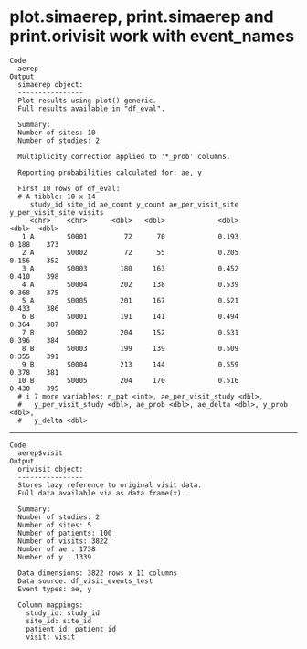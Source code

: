 # plot.simaerep, print.simaerep and print.orivisit work with event_names

    Code
      aerep
    Output
      simaerep object:
      ----------------
      Plot results using plot() generic.
      Full results available in "df_eval".
      
      Summary:
      Number of sites: 10
      Number of studies: 2
      
      Multiplicity correction applied to '*_prob' columns.
      
      Reporting probabilities calculated for: ae, y 
      
      First 10 rows of df_eval:
      # A tibble: 10 x 14
         study_id site_id ae_count y_count ae_per_visit_site y_per_visit_site visits
         <chr>    <chr>      <dbl>   <dbl>             <dbl>            <dbl>  <dbl>
       1 A        S0001         72      70             0.193            0.188    373
       2 A        S0002         72      55             0.205            0.156    352
       3 A        S0003        180     163             0.452            0.410    398
       4 A        S0004        202     138             0.539            0.368    375
       5 A        S0005        201     167             0.521            0.433    386
       6 B        S0001        191     141             0.494            0.364    387
       7 B        S0002        204     152             0.531            0.396    384
       8 B        S0003        199     139             0.509            0.355    391
       9 B        S0004        213     144             0.559            0.378    381
      10 B        S0005        204     170             0.516            0.430    395
      # i 7 more variables: n_pat <int>, ae_per_visit_study <dbl>,
      #   y_per_visit_study <dbl>, ae_prob <dbl>, ae_delta <dbl>, y_prob <dbl>,
      #   y_delta <dbl>

---

    Code
      aerep$visit
    Output
      orivisit object:
      ----------------
      Stores lazy reference to original visit data.
      Full data available via as.data.frame(x).
      
      Summary:
      Number of studies: 2
      Number of sites: 5
      Number of patients: 100
      Number of visits: 3822
      Number of ae : 1738
      Number of y : 1339
      
      Data dimensions: 3822 rows x 11 columns
      Data source: df_visit_events_test
      Event types: ae, y 
      
      Column mappings:
        study_id: study_id
        site_id: site_id
        patient_id: patient_id
        visit: visit

